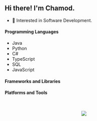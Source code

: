 ## Hi there! I'm Chamod.

* 🌱 Interested in Software Development.

#### Programming Languages
- Java
- Python
- C#
- TypeScript
- SQL
- JavaScript

#### Frameworks and Libraries

#### Platforms and Tools

<br>
<!-- ![GitHub Stats](https://github-readme-stats.vercel.app/api?username=chamodranasgala&theme=great-gatsby) <br> -->
<!-- <img align="center" src="https://github-readme-stats.vercel.app/api/top-langs/?username=chamodranasgala&&exclude_reo=chamodranasgala&layout=compact&theme=great-gatsby" alt="languages"/> <br><br> -->

<p align="center">
  <img src="https://skillicons.dev/icons?i=react,nodejs,html,css,js,bootstrap,jquery,java,mongodb,php,laravel,git,vscode,eclipse,androidstudio"/>
</p>
